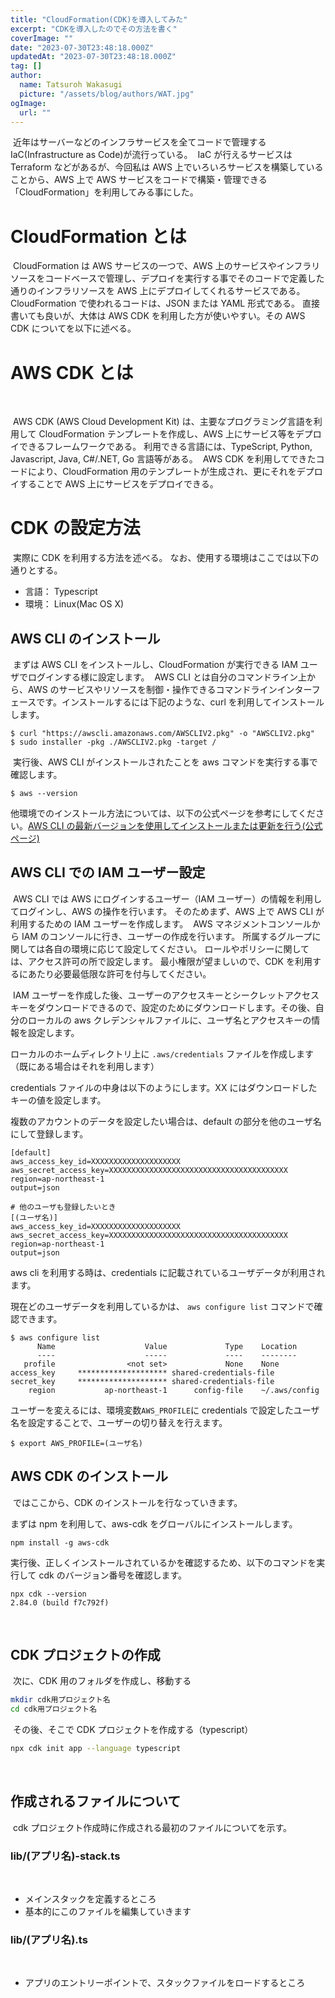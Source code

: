 ```yaml
---
title: "CloudFormation(CDK)を導入してみた"
excerpt: "CDKを導入したのでその方法を書く"
coverImage: ""
date: "2023-07-30T23:48:18.000Z"
updatedAt: "2023-07-30T23:48:18.000Z"
tag: []
author:
  name: Tatsuroh Wakasugi
  picture: "/assets/blog/authors/WAT.jpg"
ogImage:
  url: ""
---
```


​
近年はサーバーなどのインフラサービスを全てコードで管理する IaC(Infrastructure as Code)が流行っている。
​
IaC が行えるサービスは Terraform などがあるが、今回私は AWS 上でいろいろサービスを構築していることから、AWS 上で AWS サービスをコードで構築・管理できる「CloudFormation」を利用してみる事にした。
​

# CloudFormation とは

​
CloudFormation は AWS サービスの一つで、AWS 上のサービスやインフラリソースをコードベースで管理し、デプロイを実行する事でそのコードで定義した通りのインフラリソースを AWS 上にデプロイしてくれるサービスである。
​
CloudFormation で使われるコードは、JSON または YAML 形式である。
​
直接書いても良いが、大体は AWS CDK を利用した方が使いやすい。その AWS CDK についてを以下に述べる。
​

# AWS CDK とは

​

<!-- 説明文見直して欲しい -->

​
AWS CDK (AWS Cloud Development Kit) は、主要なプログラミング言語を利用して CloudFormation テンプレートを作成し、AWS 上にサービス等をデプロイできるフレームワークである。
​
利用できる言語には、TypeScript, Python, Javascript, Java, C#/.NET, Go 言語等がある。
​
AWS CDK を利用してできたコードにより、CloudFormation 用のテンプレートが生成され、更にそれをデプロイすることで AWS 上にサービスをデプロイできる。
​

# CDK の設定方法

​
実際に CDK を利用する方法を述べる。
​
なお、使用する環境はここでは以下の通りとする。
​

- 言語： Typescript
- 環境： Linux(Mac OS X)
  ​

## AWS CLI のインストール

​
まずは AWS CLI をインストールし、CloudFormation が実行できる IAM ユーザでログインする様に設定します。
​
AWS CLI とは自分のコマンドライン上から、AWS のサービスやリソースを制御・操作できるコマンドラインインターフェースです。
​
インストールするには下記のような、curl を利用してインストールします。
​

```
$ curl "https://awscli.amazonaws.com/AWSCLIV2.pkg" -o "AWSCLIV2.pkg"
$ sudo installer -pkg ./AWSCLIV2.pkg -target /
```

​
実行後、AWS CLI がインストールされたことを aws コマンドを実行する事で確認します。

```
$ aws --version
```

​
他環境でのインストール方法については、以下の公式ページを参考にしてください。
​
[AWS CLI の最新バージョンを使用してインストールまたは更新を行う(公式ページ)](https://docs.aws.amazon.com/ja_jp/cli/latest/userguide/getting-started-install.html)
​​

## AWS CLI での IAM ユーザー設定

​
AWS CLI では AWS にログインするユーザー（IAM ユーザー）の情報を利用してログインし、AWS の操作を行います。
​
そのためまず、AWS 上で AWS CLI が利用するための IAM ユーザーを作成します。
​
AWS マネジメントコンソールから IAM のコンソールに行き、ユーザーの作成を行います。
​
所属するグループに関しては各自の環境に応じて設定してください。
​
ロールやポリシーに関しては、アクセス許可の所で設定します。
​
最小権限が望ましいので、CDK を利用するにあたり必要最低限な許可を付与してください。
​
​<!-- 設定方法を図示する？ -->
​<!-- どのロールを使うか描いた方がいい？ Fullでやる？ -->

​<!-- キーが必要になるのでコンソール上でユーザ作成するとこをやる -->
​
IAM ユーザーを作成した後、ユーザーのアクセスキーとシークレットアクセスキーをダウンロードできるので、設定のためにダウンロードします。
​
その後、自分のローカルの aws クレデンシャルファイルに、ユーザ名とアクセスキーの情報を設定します。

ローカルのホームディレクトリ上に `.aws/credentials` ファイルを作成します（既にある場合はそれを利用します）

credentials ファイルの中身は以下のようにします。XX にはダウンロードしたキーの値を設定します。

複数のアカウントのデータを設定したい場合は、default の部分を他のユーザ名にして登録します。

```
[default]
aws_access_key_id=XXXXXXXXXXXXXXXXXXXX
aws_secret_access_key=XXXXXXXXXXXXXXXXXXXXXXXXXXXXXXXXXXXXXXXX
region=ap-northeast-1
output=json

# 他のユーザも登録したいとき
[(ユーザ名)]
aws_access_key_id=XXXXXXXXXXXXXXXXXXXX
aws_secret_access_key=XXXXXXXXXXXXXXXXXXXXXXXXXXXXXXXXXXXXXXXX
region=ap-northeast-1
output=json
```

aws cli を利用する時は、credentials に記載されているユーザデータが利用されます。

現在どのユーザデータを利用しているかは、 `aws configure list` コマンドで確認できます。

```
$ aws configure list
      Name                    Value             Type    Location
      ----                    -----             ----    --------
   profile                <not set>             None    None
access_key     ******************** shared-credentials-file
secret_key     ******************** shared-credentials-file
    region           ap-northeast-1      config-file    ~/.aws/config
```

ユーザーを変えるには、環境変数`AWS_PROFILE`に credentials で設定したユーザ名を設定することで、ユーザーの切り替えを行えます。

```
$ export AWS_PROFILE=(ユーザ名)
```

## AWS CDK のインストール

​ ではここから、CDK のインストールを行なっていきます。

まずは npm を利用して、aws-cdk をグローバルにインストールします。

```
npm install -g aws-cdk
```

​
実行後、正しくインストールされているかを確認するため、以下のコマンドを実行して cdk のバージョン番号を確認します。
​

```
npx cdk --version
2.84.0 (build f7c792f)
```

​

## CDK プロジェクトの作成

​
次に、CDK 用のフォルダを作成し、移動する
​

```bash
mkdir cdk用プロジェクト名
cd cdk用プロジェクト名
```

​
その後、そこで CDK プロジェクトを作成する（typescript）
​

```bash
npx cdk init app --language typescript
```

​

## 作成されるファイルについて

​
cdk プロジェクト作成時に作成される最初のファイルについてを示す。
​

### **lib/(アプリ名)-stack.ts**

​

- メインスタックを定義するところ
- 基本的にこのファイルを編集していきます
  ​

### **lib/(アプリ名).ts**

​

- アプリのエントリーポイントで、スタックファイルをロードするところ
